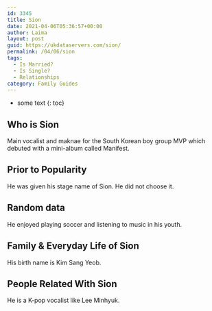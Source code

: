 ```yaml
---
id: 3345
title: Sion
date: 2021-04-06T05:36:57+00:00
author: Laima
layout: post
guid: https://ukdataservers.com/sion/
permalink: /04/06/sion
tags:
  - Is Married?
  - Is Single?
  - Relationships
category: Family Guides
---
```


* some text
{: toc}


## Who is Sion
                  
                  
                  
Main vocalist and maknae for the South Korean boy group MVP which debuted with a mini-album called Manifest.
                  
              
            
              
            
                
                
                
## Prior to Popularity
                  
                  
                  
He was given his stage name of Sion. He did not choose it.
                  
              
            
              
            
                
                
                
## Random data
                  
                  
                  
He enjoyed playing soccer and listening to music in his youth.
                  
              
            
              
            
                
                
                
## Family & Everyday Life of Sion
                  
                  
                  
His birth name is Kim Sang Yeob.
                  
              
            
              
            
                
                
                
## People Related With Sion
                  
                  
                  
He is a K-pop vocalist like Lee Minhyuk.
                  
              
            
              
            
                
              
            
              
              
            
            
              
            
          
          
          